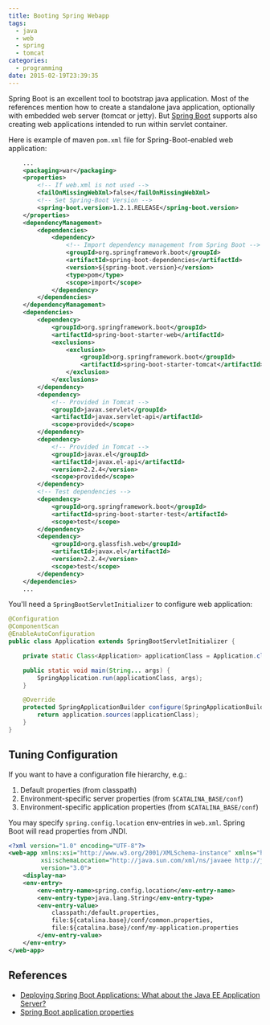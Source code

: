 ```yaml
---
title: Booting Spring Webapp
tags:
  - java
  - web
  - spring
  - tomcat
categories:
  - programming
date: 2015-02-19T23:39:35
---
```


Spring Boot is an excellent tool to bootstrap java application.
Most of the references mention how to create a standalone java application, optionally with embedded web server (tomcat or jetty). But [Spring Boot][spring-boot] supports also creating web applications intended to run within servlet container.
<!-- more -->
Here is example of maven `pom.xml` file for Spring-Boot-enabled web application:
```xml pom.xml
    ...
    <packaging>war</packaging>
    <properties>
        <!-- If web.xml is not used -->
        <failOnMissingWebXml>false</failOnMissingWebXml>
        <!-- Set Spring-Boot Version -->
        <spring-boot.version>1.2.1.RELEASE</spring-boot.version>
    </properties>
    <dependencyManagement>
        <dependencies>
            <dependency>
                <!-- Import dependency management from Spring Boot -->
                <groupId>org.springframework.boot</groupId>
                <artifactId>spring-boot-dependencies</artifactId>
                <version>${spring-boot.version}</version>
                <type>pom</type>
                <scope>import</scope>
            </dependency>
        </dependencies>
    </dependencyManagement>
    <dependencies>
        <dependency>
            <groupId>org.springframework.boot</groupId>
            <artifactId>spring-boot-starter-web</artifactId>
            <exclusions>
                <exclusion>
                    <groupId>org.springframework.boot</groupId>
                    <artifactId>spring-boot-starter-tomcat</artifactId>
                </exclusion>
            </exclusions>
        </dependency>
        <dependency>
            <!-- Provided in Tomcat -->
            <groupId>javax.servlet</groupId>
            <artifactId>javax.servlet-api</artifactId>
            <scope>provided</scope>
        </dependency>
        <dependency>
            <!-- Provided in Tomcat -->
            <groupId>javax.el</groupId>
            <artifactId>javax.el-api</artifactId>
            <version>2.2.4</version>
            <scope>provided</scope>
        </dependency>
        <!-- Test dependencies -->
        <dependency>
            <groupId>org.springframework.boot</groupId>
            <artifactId>spring-boot-starter-test</artifactId>
            <scope>test</scope>
        </dependency>
        <dependency>
            <groupId>org.glassfish.web</groupId>
            <artifactId>javax.el</artifactId>
            <version>2.2.4</version>
            <scope>test</scope>
        </dependency>        
    </dependencies>
    ...
```

You'll need a `SpringBootServletInitializer` to configure web application:

```java Application.java
@Configuration
@ComponentScan
@EnableAutoConfiguration
public class Application extends SpringBootServletInitializer {

    private static Class<Application> applicationClass = Application.class;

    public static void main(String... args) {
        SpringApplication.run(applicationClass, args);
    }

    @Override
    protected SpringApplicationBuilder configure(SpringApplicationBuilder application) {
        return application.sources(applicationClass);
    }
}
```
<!-- more -->
## Tuning Configuration

If you want to have a configuration file hierarchy, e.g.:

1. Default properties (from classpath)
2. Environment-specific server properties (from `$CATALINA_BASE/conf`)
3. Environment-specific application properties (from `$CATALINA_BASE/conf`)

You may specify `spring.config.location` env-entries in `web.xml`. Spring Boot will read properties from JNDI.

```xml web.xml
<?xml version="1.0" encoding="UTF-8"?>
<web-app xmlns:xsi="http://www.w3.org/2001/XMLSchema-instance" xmlns="http://java.sun.com/xml/ns/javaee"
         xsi:schemaLocation="http://java.sun.com/xml/ns/javaee http://java.sun.com/xml/ns/javaee/web-app_3_0.xsd"
         version="3.0">
    <display-na>
    <env-entry>
        <env-entry-name>spring.config.location</env-entry-name>
        <env-entry-type>java.lang.String</env-entry-type>
        <env-entry-value>
            classpath:/default.properties,
            file:${catalina.base}/conf/common.properties,
            file:${catalina.base}/conf/my-application.properties
        </env-entry-value>
    </env-entry>
</web-app>
```

## References

* [Deploying Spring Boot Applications: What about the Java EE Application Server?][spring-boot-jee-server]
* [Spring Boot application properties][spring-boot-app-properties]

[spring-boot]: http://projects.spring.io/spring-boot/ "Spring Boot Project"
[spring-boot-jee-server]: http://spring.io/blog/2014/03/07/deploying-spring-boot-applications#what-about-the-java-ee-application-server "Deploying Spring Boot Applications: What about the Java EE Application Server?"
[spring-boot-app-properties]: http://docs.spring.io/spring-boot/docs/current/reference/html/common-application-properties.html "Spring Boot: Common application properties"
